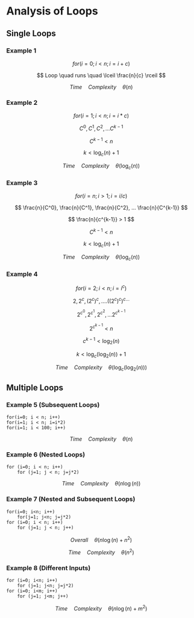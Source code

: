 # Analysis of Loops

## Single Loops

### Example 1

$$ for (i=0; i < n; i = i + c) $$

$$ Loop \quad runs \quad \lceil \frac{n}{c} \rceil $$

$$  Time \quad Complexity \quad \theta (n) $$


### Example 2

$$ for (i = 1; i < n; i = i * c) $$

$$ C^0, C^1, C^2, ... C^{k-1} $$

$$ C^{k-1} < n $$

$$ k < \log_c (n) + 1 $$

$$  Time \quad Complexity \quad \theta (\log_c (n)) $$


### Example 3

$$ for (i = n; i > 1; i = i / c) $$

$$ \frac{n}{C^0}, \frac{n}{C^1}, \frac{n}{C^2}, ... \frac{n}{C^{k-1}} $$

$$ \frac{n}{c^{k-1}} > 1 $$

$$ C^{k-1} < n $$

$$ k < \log_c (n) + 1 $$

$$  Time \quad Complexity \quad \theta (\log_c (n)) $$


### Example 4

$$ for (i = 2; i < n; i = i^c) $$

$$ 2, 2^c, (2^c)^c, .... ((2^c)^c)^{c...} $$

$$ 2^{c^0}, 2^{c^1}, 2^{c^2}, ... 2^{c^{k-1}} $$

$$ 2^{c^{k-1}} < n $$

$$ c^{k-1} < \log_2 (n) $$

$$ k < \log_c (\log_2 (n)) + 1 $$

$$ Time \quad Complexity \quad \theta (\log_c (\log_2 (n))) $$


## Multiple Loops


### Example 5 (Subsequent Loops)
```
for(i=0; i < n; i++)
for(i=1; i < n; i=i*2)
for(i=1; i < 100; i++)
```

$$ Time \quad Complexity \quad \theta (n) $$


### Example 6 (Nested Loops)
```
for (i=0; i < n; i++)
    for (j=1; j < n; j=j*2)
```

$$ Time \quad Complexity \quad \theta (n \log (n)) $$


### Example 7 (Nested and Subsequent Loops)
```
for(i=0; i<n; i++)
    for(j=1; j<n; j=j*2)
for (i=0; i < n; i++)
    for (j=1; j < n; j++)
```
$$ Overall \quad \theta (n \log (n) + n^2) $$

$$ Time \quad Complexity \quad \theta(n^2) $$


### Example 8 (Different Inputs)
```
for (i=0; i<n; i++)
    for (j=1; j<n; j=j*2)
for (i=0; i<m; i++)
    for (j=1; j<m; j++)
```

$$ Time \quad Complexity \quad \theta (n \log (n) + m^2) $$
